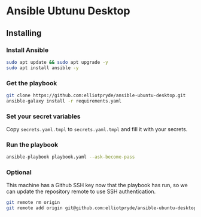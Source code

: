 # Ansible Ubtunu Desktop

## Installing

### Install Ansible

```sh
sudo apt update && sudo apt upgrade -y
sudo apt install ansible -y
```

### Get the playbook

```sh
git clone https://github.com:elliotpryde/ansible-ubuntu-desktop.git
ansible-galaxy install -r requirements.yaml
```

### Set your secret variables

Copy `secrets.yaml.tmpl` to `secrets.yaml.tmpl` and fill it with your secrets.

### Run the playbook

```sh
ansible-playbook playbook.yaml --ask-become-pass
```

### Optional

This machine has a Github SSH key now that the playbook has run, so we can update the repository
remote to use SSH authentication.

```sh
git remote rm origin
git remote add origin git@github.com:elliotpryde/ansible-ubuntu-desktop.git
```
